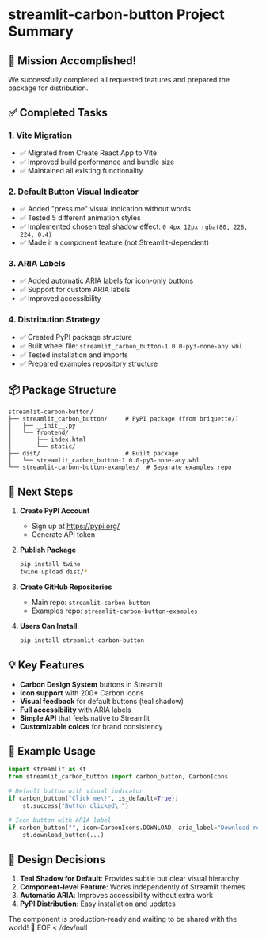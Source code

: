 # streamlit-carbon-button Project Summary

## 🎉 Mission Accomplished\!

We successfully completed all requested features and prepared the package for distribution.

## ✅ Completed Tasks

### 1. Vite Migration
- ✅ Migrated from Create React App to Vite
- ✅ Improved build performance and bundle size
- ✅ Maintained all existing functionality

### 2. Default Button Visual Indicator
- ✅ Added "press me" visual indication without words
- ✅ Tested 5 different animation styles
- ✅ Implemented chosen teal shadow effect: `0 4px 12px rgba(80, 228, 224, 0.4)`
- ✅ Made it a component feature (not Streamlit-dependent)

### 3. ARIA Labels
- ✅ Added automatic ARIA labels for icon-only buttons
- ✅ Support for custom ARIA labels
- ✅ Improved accessibility

### 4. Distribution Strategy
- ✅ Created PyPI package structure
- ✅ Built wheel file: `streamlit_carbon_button-1.0.0-py3-none-any.whl`
- ✅ Tested installation and imports
- ✅ Prepared examples repository structure

## 📦 Package Structure

```
streamlit-carbon-button/
├── streamlit_carbon_button/     # PyPI package (from briquette/)
│   ├── __init__.py
│   └── frontend/
│       ├── index.html
│       └── static/
├── dist/                        # Built package
│   └── streamlit_carbon_button-1.0.0-py3-none-any.whl
└── streamlit-carbon-button-examples/  # Separate examples repo
```

## 🚀 Next Steps

1. **Create PyPI Account**
   - Sign up at https://pypi.org/
   - Generate API token

2. **Publish Package**
   ```bash
   pip install twine
   twine upload dist/*
   ```

3. **Create GitHub Repositories**
   - Main repo: `streamlit-carbon-button`
   - Examples repo: `streamlit-carbon-button-examples`

4. **Users Can Install**
   ```bash
   pip install streamlit-carbon-button
   ```

## 💡 Key Features

- **Carbon Design System** buttons in Streamlit
- **Icon support** with 200+ Carbon icons
- **Visual feedback** for default buttons (teal shadow)
- **Full accessibility** with ARIA labels
- **Simple API** that feels native to Streamlit
- **Customizable colors** for brand consistency

## 📝 Example Usage

```python
import streamlit as st
from streamlit_carbon_button import carbon_button, CarbonIcons

# Default button with visual indicator
if carbon_button("Click me\!", is_default=True):
    st.success("Button clicked\!")

# Icon button with ARIA label
if carbon_button("", icon=CarbonIcons.DOWNLOAD, aria_label="Download report"):
    st.download_button(...)
```

## 🎨 Design Decisions

1. **Teal Shadow for Default**: Provides subtle but clear visual hierarchy
2. **Component-level Feature**: Works independently of Streamlit themes
3. **Automatic ARIA**: Improves accessibility without extra work
4. **PyPI Distribution**: Easy installation and updates

The component is production-ready and waiting to be shared with the world\! 🚀
EOF < /dev/null